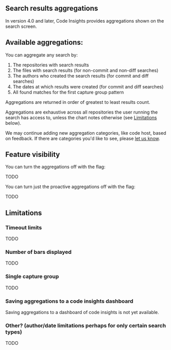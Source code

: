 ## Search results aggregations

In version 4.0 and later, Code Insights provides aggregations shown on the search screen.

## Available aggregations: 

You can aggregate any search by: 

1. The repositories with search results
1. The files with search results (for non-commit and non-diff searches)
1. The authors who created the search results (for commit and diff searches)
1. The dates at which results were created (for commit and diff searches)
1. All found matches for the first capture group pattern 

Aggregations are returned in order of greatest to least results count. 

Aggregations are exhaustive across all repositories the user running the search has access to, unless the chart notes otherwise (see [Limitations](#limitations) below). 

We may continue adding new aggregation categories, like code host, based on feedback. If there are categories you'd like to see, please [let us know](mailto:feedback@sourcegraph.com).

## Feature visibility

You can turn the aggregations off with the flag: 

TODO

You can turn just the proactive aggregations off with the flag: 

TODO

## Limitations

### Timeout limits

TODO

### Number of bars displayed

TODO

### Single capture group 

TODO 

### Saving aggregations to a code insights dashboard

Saving aggregations to a dashboard of code insights is not yet available. 

### Other? (author/date limitations perhaps for only certain search types)

TODO